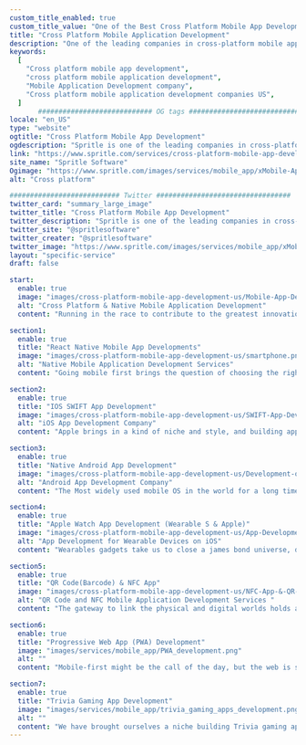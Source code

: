 ```yaml
---
custom_title_enabled: true
custom_title_value: "One of the Best Cross Platform Mobile App Development company in USA"
title: "Cross Platform Mobile Application Development"
description: "One of the leading companies in cross-platform mobile app development established in major parts of the United States, India, Singapore, UK."
keywords:
  [
    "Cross platform mobile app development",
    "cross platform mobile application development",
    "Mobile Application Development company", 
    "Cross platform mobile application development companies US",
  ]
       ############################ OG tags #################################
locale: "en_US"
type: "website"
ogtitle: "Cross Platform Mobile App Development"
ogdescription: "Spritle is one of the leading companies in cross-platform mobile app development that allows your product to run on multiple mobile operating systems."
link: "https://www.spritle.com/services/cross-platform-mobile-app-development/"
site_name: "Spritle Software"
Ogimage: "https://www.spritle.com/images/services/mobile_app/xMobile-Application-Development.png.pagespeed.ic.aww2jAFWQe.webp"
alt: "Cross platform"

########################### Twitter #################################
twitter_card: "summary_large_image"
twitter_title: "Cross Platform Mobile App Development" 
twitter_description: "Spritle is one of the leading companies in cross-platform mobile app development that allows your product to run on multiple mobile operating systems." 
twitter_site: "@spritlesoftware"
twitter_creater: "@spritlesoftware"
twitter_image: "https://www.spritle.com/images/services/mobile_app/xMobile-Application-Development.png.pagespeed.ic.aww2jAFWQe.webp" 
layout: "specific-service"
draft: false

start:
  enable: true
  image: "images/cross-platform-mobile-app-development-us/Mobile-App-Development-for-Multiple-Platforms.png"
  alt: "Cross Platform & Native Mobile Application Development"
  content: "Running in the race to contribute to the greatest innovation of the 21st century, yet. Smart phones. Now a part of everyone’s body and lives,mobile development needs the utmost precision to deliver apps that work and that are loved to be used. We ace it!"

section1:
  enable: true
  title: "React Native Mobile App Developments"
  image: "images/cross-platform-mobile-app-development-us/smartphone.png"
  alt: "Native Mobile Application Development Services"
  content: "Going mobile first brings the question of choosing the right platform. Cross platform frameworks are the way to go if you want to launch across OS by optimizing the code production. Built by the minds at Facebook, React Native gives coders a platform to efficiently build reusable code. Our mobile consultants and react devs were among the earliest to adapt to this widely successful framework. Check in for a demo and be surprised at our portfolio"

section2:
  enable: true
  title: "IOS SWIFT App Development"
  image: "images/cross-platform-mobile-app-development-us/SWIFT-App-Development-for-IOS.png"
  alt: "iOS App Development Company"
  content: "Apple brings in a kind of niche and style, and building app for iPhones gets you to share their sensibilities to build simple yet effective user experiences. The powerful devices, and when paired wearables brings in a plethora of opportunities in personal healthcare and environmental monitoring and personalized experience. We experts have been innovating with SWIFT for a decade now"

section3:
  enable: true
  title: "Native Android App Development"
  image: "images/cross-platform-mobile-app-development-us/Development-of-React-Native-Mobile-Apps.png"
  alt: "Android App Development Company"
  content: "The Most widely used mobile OS in the world for a long time now, brings in flexible opportunities to innovate with completely unexplored ideas and try to share it with the largest user base. Google, just as it dominates most other segments they compete in, have made development teams across the globe to adapt to Android Development. We love to build Android Apps. Take a look at our Android case studies"

section4:
  enable: true
  title: "Apple Watch App Development (Wearable S & Apple)"
  image: "images/cross-platform-mobile-app-development-us/App-Development-for-the-Apple-Watch-(Wearable-S-&-Apple).png"
  alt: "App Development for Wearable Devices on iOS"
  content: "Wearables gadgets take us to close a james bond universe, doesn't it. It is a technology that has not been explored to its complete potential yet but there are already so many utilities. Continuous live monitoring of personal healthcare or for remote patient monitoring, environment and personal behavioral pattern based personalized user experience and even for user security. Talk to us to see our case study where we explore into monitoring and quantifying user's mental and emotional response to therapy."

section5:
  enable: true
  title: "QR Code(Barcode) & NFC App"
  image: "images/cross-platform-mobile-app-development-us/NFC-App-&-QR-Code-(Barcode).png"
  alt: "QR Code and NFC Mobile Application Development Services "
  content: "The gateway to link the physical and digital worlds holds a primal role in several real world industrial applications. We have built several robust enterprise solutions using QR code as a functional core for logistics, manufacturing, fleet management, inventory and many more domains. Coupled with our process automation, advanced analytics and our experts have built. Hear from us about our custom mobile app solution to manage and audit inventory for a large pan-indian government organization."

section6:
  enable: true
  title: "Progressive Web App (PWA) Development"
  image: "images/services/mobile_app/PWA_development.png"
  alt: ""
  content: "Mobile-first might be the call of the day, but the web is still ruling the roost. How do we bridge the gap. Go Progressive and use the latest web tech capabilities to build web apps that are mobile-experience ready."

section7:
  enable: true
  title: "Trivia Gaming App Development"
  image: "images/services/mobile_app/trivia_gaming_apps_development.png"
  alt: ""
  content: "We have brought ourselves a niche building Trivia gaming apps that are compelling to use. With excellent user experience, superior designs and our newest tech we have built some very successful gaming apps played by several hundreds of thousands of user everyday globally. Video streaming could get tricky if you do not have experts building it for you. Talk to us to bring your next game idea into life."
---
```

